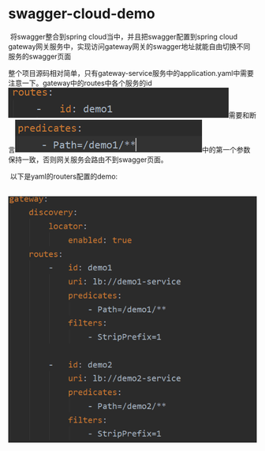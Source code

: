 # swagger-cloud-demo
​	将swagger整合到spring cloud当中，并且把swagger配置到spring cloud gateway网关服务中，实现访问gateway网关的swagger地址就能自由切换不同服务的swagger页面

​	整个项目源码相对简单，只有gateway-service服务中的application.yaml中需要注意一下。gateway中的routes中各个服务的id![image-20210113141744135](https://github.com/yylfqj/swagger-cloud-demo/blob/master/images/1610519709.jpg)需要和断言![image-20210113141744135](https://github.com/yylfqj/swagger-cloud-demo/blob/master/images/1610519736.jpg)中的第一个参数保持一致，否则网关服务会路由不到swagger页面。

​	以下是yaml的routers配置的demo:

​	![image-20210113141744135](https://github.com/yylfqj/swagger-cloud-demo/blob/master/images/1610518589.jpg)